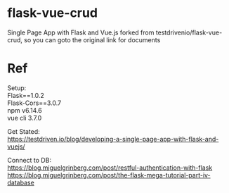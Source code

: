 # flask-vue-crud
Single Page App with Flask and Vue.js
forked from testdrivenio/flask-vue-crud, so you can goto the original link for documents




# Ref

Setup:  
  Flask==1.0.2  
  Flask-Cors==3.0.7  
  npm v6.14.6  
  vue cli 3.7.0  
  
Get Stated:  
  https://testdriven.io/blog/developing-a-single-page-app-with-flask-and-vuejs/  

Connect to DB:  
  https://blog.miguelgrinberg.com/post/restful-authentication-with-flask  
  https://blog.miguelgrinberg.com/post/the-flask-mega-tutorial-part-iv-database  

